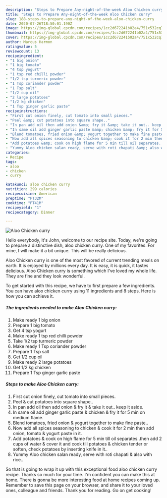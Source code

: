 ```yaml
---
description: "Steps to Prepare Any-night-of-the-week Aloo Chicken curry"
title: "Steps to Prepare Any-night-of-the-week Aloo Chicken curry"
slug: 188-steps-to-prepare-any-night-of-the-week-aloo-chicken-curry
date: 2020-07-26T18:50:01.190Z
image: https://img-global.cpcdn.com/recipes/1cc2d672241b02a4/751x532cq70/aloo-chicken-curry-recipe-main-photo.jpg
thumbnail: https://img-global.cpcdn.com/recipes/1cc2d672241b02a4/751x532cq70/aloo-chicken-curry-recipe-main-photo.jpg
cover: https://img-global.cpcdn.com/recipes/1cc2d672241b02a4/751x532cq70/aloo-chicken-curry-recipe-main-photo.jpg
author: Marcus Harmon
ratingvalue: 5
reviewcount: 13
recipeingredient:
- "1 big onion"
- "1 big tomato"
- "4 tsp yogurt"
- "1 tsp red chilli powder"
- "1/2 tsp turmeric powder"
- "1 Tsp coriander powder"
- "1 Tsp salt"
- "1/2 cup oil"
- "2 large potatoes"
- "1/2 kg chicken"
- "1 Tsp ginger garlic paste"
recipeinstructions:
- "First cut onion finely, cut tomato into small pieces."
- "Peel &amp; cut potatoes into square shape.."
- "In pan add oil then add onion &amp; fry it &amp; take it out.. keep it aside."
- "In same oil add ginger garlic paste &amp; chicken &amp; fry it for 5 min on medium flame."
- "Blend tomatoes, fried onion &amp; yogurt together to make fine paste.."
- "Now add all spices seasoning to chicken &amp; cook it for 2 min then add onion, tomato &amp; yogurt paste in it."
- "Add potatoes &amp; cook on high flame for 5 min till oil separates..then add 2 cups of water &amp; cover it and cook till potatoes &amp; chicken tender or soften, check potatoes by inserting knife in it.."
- "Yummy Aloo chicken salan ready, serve with roti chapati &amp; also with rice.."
categories:
- Recipe
tags:
- aloo
- chicken
- curry

katakunci: aloo chicken curry 
nutrition: 299 calories
recipecuisine: American
preptime: "PT32M"
cooktime: "PT41M"
recipeyield: "1"
recipecategory: Dinner

---
```



![Aloo Chicken curry](https://img-global.cpcdn.com/recipes/1cc2d672241b02a4/751x532cq70/aloo-chicken-curry-recipe-main-photo.jpg)

Hello everybody, it's John, welcome to our recipe site. Today, we're going to prepare a distinctive dish, aloo chicken curry. One of my favorites. For mine, I will make it a bit unique. This will be really delicious.

Aloo Chicken curry is one of the most favored of current trending meals on earth. It is enjoyed by millions every day. It is easy, it is quick, it tastes delicious. Aloo Chicken curry is something which I've loved my whole life. They are fine and they look wonderful.




To get started with this recipe, we have to first prepare a few ingredients. You can have aloo chicken curry using 11 ingredients and 8 steps. Here is how you can achieve it.

<!--inarticleads1-->

##### The ingredients needed to make Aloo Chicken curry:

1. Make ready 1 big onion
1. Prepare 1 big tomato
1. Get 4 tsp yogurt
1. Make ready 1 tsp red chilli powder
1. Take 1/2 tsp turmeric powder
1. Make ready 1 Tsp coriander powder
1. Prepare 1 Tsp salt
1. Get 1/2 cup oil
1. Make ready 2 large potatoes
1. Get 1/2 kg chicken
1. Prepare 1 Tsp ginger garlic paste




<!--inarticleads2-->

##### Steps to make Aloo Chicken curry:

1. First cut onion finely, cut tomato into small pieces.
1. Peel &amp; cut potatoes into square shape..
1. In pan add oil then add onion &amp; fry it &amp; take it out.. keep it aside.
1. In same oil add ginger garlic paste &amp; chicken &amp; fry it for 5 min on medium flame.
1. Blend tomatoes, fried onion &amp; yogurt together to make fine paste..
1. Now add all spices seasoning to chicken &amp; cook it for 2 min then add onion, tomato &amp; yogurt paste in it.
1. Add potatoes &amp; cook on high flame for 5 min till oil separates..then add 2 cups of water &amp; cover it and cook till potatoes &amp; chicken tender or soften, check potatoes by inserting knife in it..
1. Yummy Aloo chicken salan ready, serve with roti chapati &amp; also with rice..




So that is going to wrap it up with this exceptional food aloo chicken curry recipe. Thanks so much for your time. I'm confident you can make this at home. There is gonna be more interesting food at home recipes coming up. Remember to save this page on your browser, and share it to your loved ones, colleague and friends. Thank you for reading. Go on get cooking!
